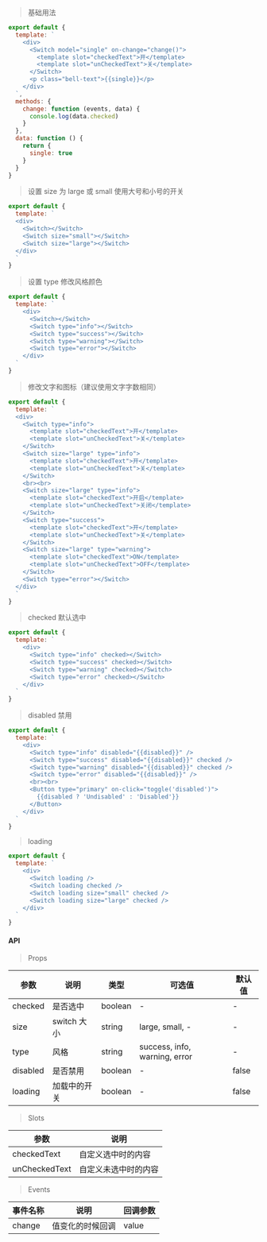 > 基础用法

```js
export default {
  template: `
    <div>
      <Switch model="single" on-change="change()">
        <template slot="checkedText">开</template>
        <template slot="unCheckedText">关</template>
      </Switch>
      <p class="bell-text">{{single}}</p>
    </div>
  `,
  methods: {
    change: function (events, data) {
      console.log(data.checked)
    }
  },
  data: function () {
    return {
      single: true
    }
  }
}
```

> 设置 size 为 large 或 small 使用大号和小号的开关

```js
export default {
  template: `
  <div>
    <Switch></Switch>
    <Switch size="small"></Switch>
    <Switch size="large"></Switch>
  </div>
  `
}
```

> 设置 type 修改风格颜色

```js
export default {
  template: `
    <div>
      <Switch></Switch>
      <Switch type="info"></Switch>
      <Switch type="success"></Switch>
      <Switch type="warning"></Switch>
      <Switch type="error"></Switch>
    </div>
  `
}
```

> 修改文字和图标（建议使用文字字数相同）

```js
export default {
  template: `
  <div>
    <Switch type="info">
      <template slot="checkedText">开</template>
      <template slot="unCheckedText">关</template>
    </Switch>
    <Switch size="large" type="info">
      <template slot="checkedText">开</template>
      <template slot="unCheckedText">关</template>
    </Switch>
    <br><br>
    <Switch size="large" type="info">
      <template slot="checkedText">开启</template>
      <template slot="unCheckedText">关闭</template>
    </Switch>
    <Switch type="success">
      <template slot="checkedText">开</template>
      <template slot="unCheckedText">关</template>
    </Switch>
    <Switch size="large" type="warning">
      <template slot="checkedText">ON</template>
      <template slot="unCheckedText">OFF</template>
    </Switch>
    <Switch type="error"></Switch>
  </div>
  `
}
```

> checked 默认选中

```js
export default {
  template: `
    <div>
      <Switch type="info" checked></Switch>
      <Switch type="success" checked></Switch>
      <Switch type="warning" checked></Switch>
      <Switch type="error" checked></Switch>
    </div>
  `
}
```

> disabled 禁用

```js
export default {
  template: `
    <div>
      <Switch type="info" disabled="{{disabled}}" />
      <Switch type="success" disabled="{{disabled}}" checked />
      <Switch type="warning" disabled="{{disabled}}" checked />
      <Switch type="error" disabled="{{disabled}}" />
      <br><br>
      <Button type="primary" on-click="toggle('disabled')">
        {{disabled ? 'Undisabled' : 'Disabled'}}
      </Button>
    </div>
  `
}
```

> loading

```js
export default {
  template: `
    <div>
      <Switch loading />
      <Switch loading checked />
      <Switch loading size="small" checked />
      <Switch loading size="large" checked />
    </div>
  `
}
```

#### API

> Props

参数 | 说明 | 类型 | 可选值 | 默认值
---|---|---|---|---
checked | 是否选中 | boolean | - | -
size | switch 大小 | string | large, small, - | -
type | 风格 | string | success, info, warning, error | -
disabled | 是否禁用 | boolean | - | false
loading | 加载中的开关 | boolean | - | false

> Slots

参数 | 说明
---|---
checkedText | 自定义选中时的内容
unCheckedText | 自定义未选中时的内容

> Events

事件名称 | 说明 | 回调参数
---|---|---
change | 值变化的时候回调 | value
